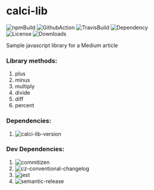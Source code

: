 # calci-lib
![npmBuild](https://img.shields.io/npm/v/calci-lib?label=Release%20&style=plastic)
![GithubAction](https://github.com/pritam001/calci-lib/actions?query=workflow%3AGreetings)
![TravisBuild](https://img.shields.io/travis/com/pritam001/calci-lib?label=Travis%20Build&style=plastic)
![Dependency](https://img.shields.io/librariesio/release/npm/calci-lib?label=Dependency&style=plastic)\
![License](https://img.shields.io/npm/l/calci-lib?style=plastic&label=License)
![Downloads](https://img.shields.io/npm/dm/calci-lib?label=Downloads&style=plastic)

Sample javascript library for a Medium article


### Library methods:
1. plus
2. minus
3. multiply
4. divide
5. diff
6. percent

### Dependencies:

1. ![calci-lib-version](https://img.shields.io/npm/dependency-version/calci-lib/calc-percent)

### Dev Dependencies:

1. ![commitizen](https://img.shields.io/npm/dependency-version/calci-lib/dev/commitizen)
2. ![cz-conventional-changelog](https://img.shields.io/npm/dependency-version/calci-lib/dev/cz-conventional-changelog)
3. ![jest](https://img.shields.io/npm/dependency-version/calci-lib/dev/jest)
4. ![semantic-release](https://img.shields.io/npm/dependency-version/calci-lib/dev/semantic-release)



